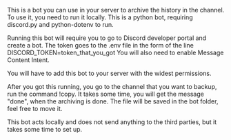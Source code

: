This is a bot you can use in your server to archive the history in the channel.
To use it, you need to run it locally. 
This is a python bot, requiring discord.py and python-dotenv to run. 

Running this bot will require you to go to Discord developer portal and create a bot.
The token goes to the .env file in the form of the line DISCORD_TOKEN=token_that_you_got
You will also need to enable Message Content Intent.

You will have to add this bot to your server with the widest permissions.

After you got this running, you go to the channel that you want to backup, run the command !copy.
It takes some time, you will get the message "done", when the archiving is done. The file will be saved in the bot folder, feel free to move it.

This bot acts locally and does not send anything to the third parties, but it takes some time to set up.